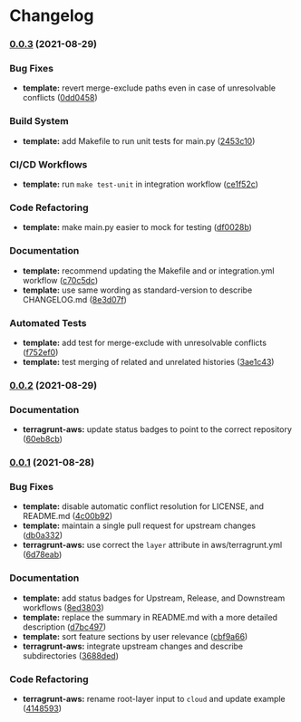 # Changelog

### [0.0.3](https://www.github.com/growit-io/terragrunt-aws/compare/v0.0.2...v0.0.3) (2021-08-29)


### Bug Fixes

* **template:** revert merge-exclude paths even in case of unresolvable conflicts ([0dd0458](https://www.github.com/growit-io/terragrunt-aws/commit/0dd04586c83482ebe4a1d5c7095734a4bacab04e))


### Build System

* **template:** add Makefile to run unit tests for main.py ([2453c10](https://www.github.com/growit-io/terragrunt-aws/commit/2453c100c8fd936175fed99e52ffd6cc6a4d334a))


### CI/CD Workflows

* **template:** run `make test-unit` in integration workflow ([ce1f52c](https://www.github.com/growit-io/terragrunt-aws/commit/ce1f52cd002b2915a3e53ec7b8142845984f4c9c))


### Code Refactoring

* **template:** make main.py easier to mock for testing ([df0028b](https://www.github.com/growit-io/terragrunt-aws/commit/df0028b8cc89ba2e1037f7a50ff79743632944b6))


### Documentation

* **template:** recommend updating the Makefile and or integration.yml workflow ([c70c5dc](https://www.github.com/growit-io/terragrunt-aws/commit/c70c5dc94dd3a615026b56cae22b6d1c71d3edea))
* **template:** use same wording as standard-version to describe CHANGELOG.md ([8e3d07f](https://www.github.com/growit-io/terragrunt-aws/commit/8e3d07f7411de58c0866e83299781538f5c5c53c))


### Automated Tests

* **template:** add test for merge-exclude with unresolvable conflicts ([f752ef0](https://www.github.com/growit-io/terragrunt-aws/commit/f752ef0fd969984a48fb28fd5d314fbfc64ea73b))
* **template:** test merging of related and unrelated histories ([3ae1c43](https://www.github.com/growit-io/terragrunt-aws/commit/3ae1c43d4506d462241b38ce0e4da07d3aa39317))

### [0.0.2](https://www.github.com/growit-io/terragrunt-aws/compare/v0.0.1...v0.0.2) (2021-08-29)


### Documentation

* **terragrunt-aws:** update status badges to point to the correct repository ([60eb8cb](https://www.github.com/growit-io/terragrunt-aws/commit/60eb8cb5d8e5f51028167c638c10f460d243c463))

### [0.0.1](https://www.github.com/growit-io/terragrunt-aws/compare/v0.0.0...v0.0.1) (2021-08-28)


### Bug Fixes

* **template:** disable automatic conflict resolution for LICENSE, and README.md ([4c00b92](https://www.github.com/growit-io/terragrunt-aws/commit/4c00b92c901dcde08628138869b52fea0cae26d7))
* **template:** maintain a single pull request for upstream changes ([db0a332](https://www.github.com/growit-io/terragrunt-aws/commit/db0a332d03421a2bb3d2e43a0eabfe6577a54932))
* **terragrunt-aws:** use correct the `layer` attribute in aws/terragrunt.yml ([6d78eab](https://www.github.com/growit-io/terragrunt-aws/commit/6d78eabfe897812765684029df2b29779e5a787b))


### Documentation

* **template:** add status badges for Upstream, Release, and Downstream workflows ([8ed3803](https://www.github.com/growit-io/terragrunt-aws/commit/8ed38034bfaea011bd680d52fe5ae45fda294479))
* **template:** replace the summary in README.md with a more detailed description ([d7bc497](https://www.github.com/growit-io/terragrunt-aws/commit/d7bc497cc809ae0953eebab3e52b4de828903898))
* **template:** sort feature sections by user relevance ([cbf9a66](https://www.github.com/growit-io/terragrunt-aws/commit/cbf9a664fb1d437d8f5825768bedca9c08b40aac))
* **terragrunt-aws:** integrate upstream changes and describe subdirectories ([3688ded](https://www.github.com/growit-io/terragrunt-aws/commit/3688ded4bccb9ec805743ca7458f653e27f250ac))


### Code Refactoring

* **terragrunt-aws:** rename root-layer input to `cloud` and update example ([4148593](https://www.github.com/growit-io/terragrunt-aws/commit/4148593f603685ea873c27512d2ab3b08423c36d))
